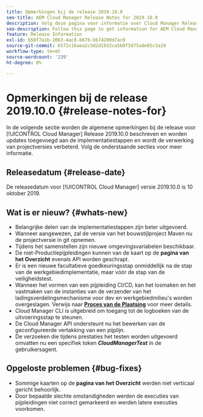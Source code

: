 ```yaml
---
title: Opmerkingen bij de release 2019.10.0
seo-title: AEM Cloud Manager Release Notes for 2019.10.0
description: Volg deze pagina voor informatie over Cloud Manager Release 2019.10.0.
seo-description: Follow this page to get information for AEM Cloud Manager Release 2019.10.0.
feature: Release Information
exl-id: b58f7a1b-2063-4ac8-b676-bb74200d7ac9
source-git-commit: 6572c16aea2c5d2d1032ca5b0f5d75ade65c3a19
workflow-type: tm+mt
source-wordcount: '239'
ht-degree: 0%

---
```


# Opmerkingen bij de release 2019.10.0 {#release-notes-for}

In de volgende sectie worden de algemene opmerkingen bij de release voor [!UICONTROL Cloud Manager] Release 2019.10.0 beschreven en worden updates toegevoegd aan de implementatiestappen en wordt de verwerking van projectversies verbeterd.
Volg de onderstaande secties voor meer informatie.

## Releasedatum {#release-date}

De releasedatum voor [!UICONTROL Cloud Manager] versie 2019.10.0 is 10 oktober 2019.

## Wat is er nieuw? {#whats-new}

* Belangrijke delen van de implementatiestappen zijn beter uitgevoerd.
* Wanneer aangewezen, zal de versie van het bouwstijlproject Maven nu de projectversie in git opnemen.
* Tijdens het samenstellen zijn nieuwe omgevingsvariabelen beschikbaar.
* De niet-Productiepijpleidingen kunnen van de kaart op de **pagina van het Overzicht** evenals API worden geschrapt.
* Er is een nieuwe facultatieve goedkeuringsstap onmiddellijk na de stap van de werkgebiedimplementatie, maar vóór de stap van de veiligheidstest.
* Wanneer het vormen van een pijpleiding CI/CD, kan het losmaken en het vastmaken van de instanties van de verzender van het ladingsverdelingsmechanisme voor dev en werkgebiedmilieu&#39;s worden overgeslagen.
Verwijs naar **[Proces van de Plaatsing](/help/using/code-deployment.md)** voor meer details.
* Cloud Manager CLI is uitgebreid om toegang tot de logboeken van de uitvoeringsstap te steunen.
* De Cloud Manager API ondersteunt nu het bewerken van de geconfigureerde vertakking van een pijplijn.
* De verzoeken die tijdens prestaties het testen worden uitgevoerd omvatten nu een specifiek token ***CloudManagerTest*** in de gebruikersagent.

## Opgeloste problemen {#bug-fixes}

* Sommige kaarten op de **pagina van het Overzicht** werden niet verticaal gericht behoorlijk.
* Door bepaalde slechte omstandigheden werden de executies van pijpleidingen niet correct gemarkeerd en werden latere executies voorkomen.

